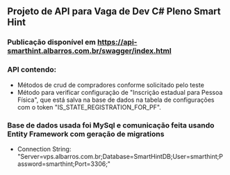 ## Projeto de API para Vaga de Dev C# Pleno Smart Hint

### Publicação disponível em https://api-smarthint.albarros.com.br/swagger/index.html

### API contendo: 
- Métodos de crud de compradores conforme solicitado pelo teste
- Método para verificar configuração de "Inscrição estadual para Pessoa Física", que está salva na base de dados na tabela de configurações com o token "IS_STATE_REGISTRATION_FOR_PF".

### Base de dados usada foi MySql e comunicação feita usando Entity Framework com geração de migrations
- Connection String: "Server=vps.albarros.com.br;Database=SmartHintDB;User=smarthint;Password=smarthint;Port=3306;"
